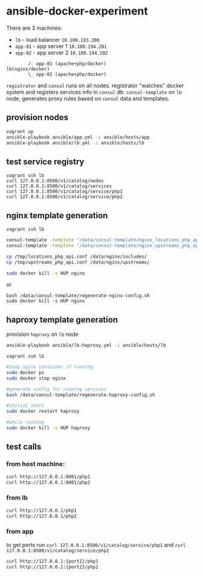 # ansible-docker-experiment

There are 3 machines:
* `lb` - load balancer `10.100.193.200`
* `app-01` - app server 1 `10.100.194.201`
* `app-02` - app server 2 `10.100.194.202`

```
        /- app-01 (apache+php/docker)
lb(nginx/docker)
        \_ app-02 (apache+php/docker)
```

`registrator` and `consul` runs on all nodes. registrator "watches" docker system and registers services info in `consul` db.
`consul-template` on `lb` node, generates proxy rules based on `consul` data and templates.

## provision nodes

```bash
vagrant up
ansible-playbook ansible/app.yml -i ansible/hosts/app
ansible-playbook ansible/lb.yml -i ansible/hosts/lb
```

## test service registry

```
vagrant ssh lb
curl 127.0.0.1:8500/v1/catalog/nodes
curl 127.0.0.1:8500/v1/catalog/services
curl 127.0.0.1:8500/v1/catalog/service/php1
curl 127.0.0.1:8500/v1/catalog/service/php2
```

## nginx template generation

`vagrant ssh lb`

```bash
consul-template -template "/data/consul-template/nginx_locations_php_api.ctmpl:/tmp/locations_php_api.conf" -once
consul-template -template "/data/consul-template/nginx_upstreams_php_api.ctmpl:/tmp/upstreams_php_api.conf" -once

cp /tmp/locations_php_api.conf /data/nginx/includes/
cp /tmp/upstreams_php_api.conf /data/nginx/upstreams/

sudo docker kill -s HUP nginx
```

or 

```
bash /data/consul-template/regenerate-nginx-config.sh
sudo docker kill -s HUP nginx
```

## haproxy template generation

provision `haproxy` on `lb` node

```bash
ansible-playbook ansible/lb-haproxy.yml -i ansible/hosts/lb
```

`vagrant ssh lb`

```bash
#stop nginx container if running
sudo docker ps
sudo docker stop nginx

#generate config for running services
bash /data/consul-template/regenerate-haproxy-config.sh

#initial start
sudo docker restart haproxy

#while running
sudo docker kill -s HUP haproxy
```
## test calls

### from host machine:

```bash
curl http://127.0.0.1:8081/php1
curl http://127.0.0.1:8081/php2
```

###  from lb

```bash
curl http://127.0.0.1/php1
curl http://127.0.0.1/php2
```

### from app

to get ports run `curl 127.0.0.1:8500/v1/catalog/service/php1` and `curl 127.0.0.1:8500/v1/catalog/service/php2`

```bash
curl http://127.0.0.1:{port1}/php1
curl http://127.0.0.1:{port2}/php2
```


